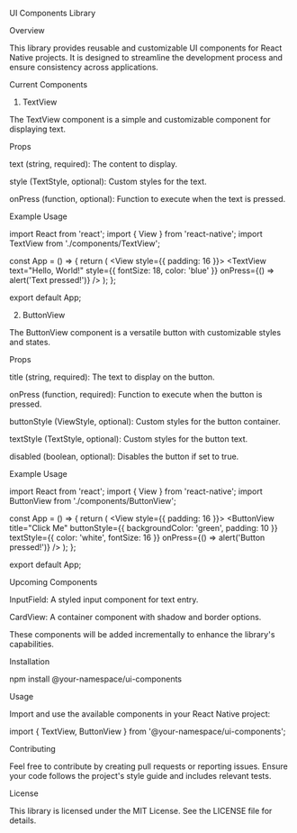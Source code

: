 UI Components Library

Overview

This library provides reusable and customizable UI components for React Native projects. It is designed to streamline the development process and ensure consistency across applications.

Current Components

1. TextView

The TextView component is a simple and customizable component for displaying text.

Props

text (string, required): The content to display.

style (TextStyle, optional): Custom styles for the text.

onPress (function, optional): Function to execute when the text is pressed.

Example Usage

import React from 'react';
import { View } from 'react-native';
import TextView from './components/TextView';

const App = () => {
  return (
    <View style={{ padding: 16 }}>
      <TextView
        text="Hello, World!"
        style={{ fontSize: 18, color: 'blue' }}
        onPress={() => alert('Text pressed!')}
      />
    </View>
  );
};

export default App;

2. ButtonView

The ButtonView component is a versatile button with customizable styles and states.

Props

title (string, required): The text to display on the button.

onPress (function, required): Function to execute when the button is pressed.

buttonStyle (ViewStyle, optional): Custom styles for the button container.

textStyle (TextStyle, optional): Custom styles for the button text.

disabled (boolean, optional): Disables the button if set to true.

Example Usage

import React from 'react';
import { View } from 'react-native';
import ButtonView from './components/ButtonView';

const App = () => {
  return (
    <View style={{ padding: 16 }}>
      <ButtonView
        title="Click Me"
        buttonStyle={{ backgroundColor: 'green', padding: 10 }}
        textStyle={{ color: 'white', fontSize: 16 }}
        onPress={() => alert('Button pressed!')}
      />
    </View>
  );
};

export default App;


Upcoming Components

InputField: A styled input component for text entry.

CardView: A container component with shadow and border options.

These components will be added incrementally to enhance the library's capabilities.

Installation

npm install @your-namespace/ui-components

Usage

Import and use the available components in your React Native project:

import { TextView, ButtonView } from '@your-namespace/ui-components';

Contributing

Feel free to contribute by creating pull requests or reporting issues. Ensure your code follows the project's style guide and includes relevant tests.

License

This library is licensed under the MIT License. See the LICENSE file for details.

